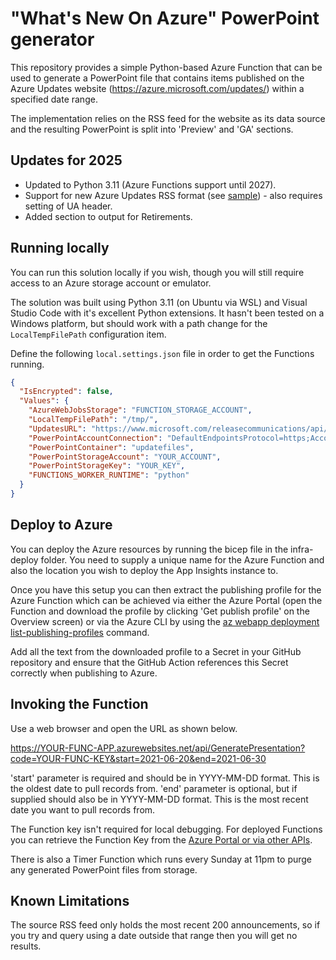 # "What's New On Azure" PowerPoint generator

This repository provides a simple Python-based Azure Function that can be used to generate a PowerPoint file that contains items published on the Azure Updates website (https://azure.microsoft.com/updates/) within a specified date range.

The implementation relies on the RSS feed for the website as its data source and the resulting PowerPoint is split into 'Preview' and 'GA' sections.

## Updates for 2025

- Updated to Python 3.11 (Azure Functions support until 2027).
- Support for new Azure Updates RSS format (see [sample](./sample.xml)) - also requires setting of UA header.
- Added section to output for Retirements.

## Running locally

You can run this solution locally if you wish, though you will still require access to an Azure storage account or emulator.

The solution was built using Python 3.11 (on Ubuntu via WSL) and Visual Studio Code with it's excellent Python extensions. It hasn't been tested on a Windows platform, but should work with a path change for the `LocalTempFilePath` configuration item.

Define the following `local.settings.json` file in order to get the Functions running.

```json
{
  "IsEncrypted": false,
  "Values": {
    "AzureWebJobsStorage": "FUNCTION_STORAGE_ACCOUNT",
    "LocalTempFilePath": "/tmp/",
    "UpdatesURL": "https://www.microsoft.com/releasecommunications/api/v2/azure/rss",
    "PowerPointAccountConnection": "DefaultEndpointsProtocol=https;AccountName=YOUR_ACCOUNT;AccountKey=YOUR_KEY",
    "PowerPointContainer": "updatefiles",
    "PowerPointStorageAccount": "YOUR_ACCOUNT",
    "PowerPointStorageKey": "YOUR_KEY",
    "FUNCTIONS_WORKER_RUNTIME": "python"
  }
}
```

## Deploy to Azure

You can deploy the Azure resources by running the bicep file in the infra-deploy folder. You need to supply a unique name for the Azure Function and also the location you wish to deploy the App Insights instance to.

Once you have this setup you can then extract the publishing profile for the Azure Function which can be achieved via either the Azure Portal (open the Function and download the profile by clicking 'Get publish profile' on the Overview screen) or via the Azure CLI by using the [az webapp deployment list-publishing-profiles](https://docs.microsoft.com/en-us/cli/azure/webapp/deployment?view=azure-cli-latest#az_webapp_deployment_list_publishing_profiles) command.

Add all the text from the downloaded profile to a Secret in your GitHub repository and ensure that the GitHub Action references this Secret correctly when publishing to Azure.

## Invoking the Function

Use a web browser and open the URL as shown below. 

<https://YOUR-FUNC-APP.azurewebsites.net/api/GeneratePresentation?code=YOUR-FUNC-KEY&start=2021-06-20&end=2021-06-30>

'start' parameter is required and should be in YYYY-MM-DD format. This is the oldest date to pull records from.
'end' parameter is optional, but if supplied should also be in YYYY-MM-DD format. This is the most recent date you want to pull records from.

The Function key isn't required for local debugging. For deployed Functions you can retrieve the Function Key from the [Azure Portal or via other APIs](https://docs.microsoft.com/azure/azure-functions/functions-bindings-http-webhook-trigger?tabs=csharp#obtaining-keys). 

There is also a Timer Function which runs every Sunday at 11pm to purge any generated PowerPoint files from storage.

## Known Limitations

The source RSS feed only holds the most recent 200 announcements, so if you try and query using a date outside that range then you will get no results.
